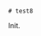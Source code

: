                                                                                                                                                                                                                                                                                                                                                                                                                                                                                                         # test8

Init.
